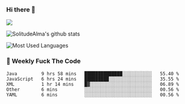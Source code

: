 ### Hi there 👋
<p>
  <a href="https://count.getloli.com/"><img src="https://count.getloli.com/get/@:solitudealma"></a>
</p>

![SolitudeAlma's github stats](https://github-readme-stats.vercel.app/api?username=solitudealma&show_icons=true&theme=radical)

![Most Used Languages](https://github-readme-stats.vercel.app/api/top-langs/?username=solitudealma&layout=compact&hide_border=true&theme=dark)
<!-- ![visitors](https://visitor-badge.glitch.me/badge?page_id=solitudealma.solitudealma.id) -->


### :dart: Weekly Fuck The Code

<!--START_SECTION:waka-->
```text
Java         9 hrs 58 mins   ██████████████░░░░░░░░░░░   55.40 % 
JavaScript   6 hrs 24 mins   █████████░░░░░░░░░░░░░░░░   35.55 % 
XML          1 hr 14 mins    █▓░░░░░░░░░░░░░░░░░░░░░░░   06.89 % 
Other        6 mins          ░░░░░░░░░░░░░░░░░░░░░░░░░   00.56 % 
YAML         6 mins          ░░░░░░░░░░░░░░░░░░░░░░░░░   00.56 % 
```
<!--END_SECTION:waka-->
